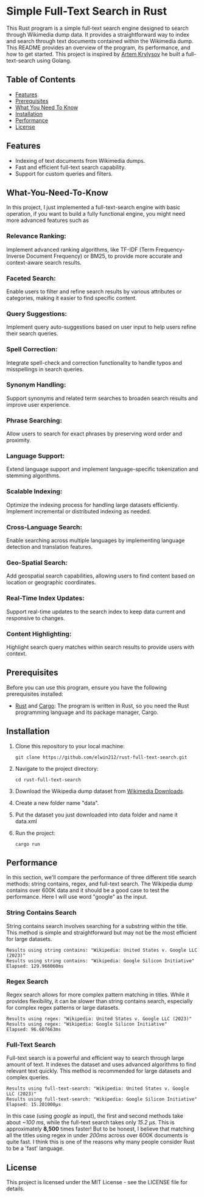 # Simple Full-Text Search in Rust

This Rust program is a simple full-text search engine designed to search through Wikimedia dump data. It provides a straightforward way to index and search through text documents contained within the Wikimedia dump. This README provides an overview of the program, its performance, and how to get started.
This project is inspired by [Artem Krylysov](https://github.com/akrylysov?tab=repositories) he built a full-text-search using Golang.

## Table of Contents
- [Features](#features)
- [Prerequisites](#prerequisites)
- [What You Need To Know](#what-you-need-to-know)
- [Installation](#installation)
- [Performance](#performance)
- [License](#license)

## Features

- Indexing of text documents from Wikimedia dumps.
- Fast and efficient full-text search capability.
- Support for custom queries and filters.

## What-You-Need-To-Know

In this project, I just implemented a full-text-search engine with basic operation, if you want to build a fully functional engine,
you might need more advanced features such as 

### Relevance Ranking:
 
Implement advanced ranking algorithms, like TF-IDF (Term Frequency-Inverse Document Frequency) or BM25, to provide more accurate and context-aware search results.

### Faceted Search:

Enable users to filter and refine search results by various attributes or categories, making it easier to find specific content.

### Query Suggestions: 

Implement query auto-suggestions based on user input to help users refine their search queries.

### Spell Correction: 

Integrate spell-check and correction functionality to handle typos and misspellings in search queries.

### Synonym Handling: 

Support synonyms and related term searches to broaden search results and improve user experience.

### Phrase Searching: 

Allow users to search for exact phrases by preserving word order and proximity.

### Language Support: 

Extend language support and implement language-specific tokenization and stemming algorithms.

### Scalable Indexing: 

Optimize the indexing process for handling large datasets efficiently. Implement incremental or distributed indexing as needed.

### Cross-Language Search: 

Enable searching across multiple languages by implementing language detection and translation features.

### Geo-Spatial Search: 

Add geospatial search capabilities, allowing users to find content based on location or geographic coordinates.

### Real-Time Index Updates: 

Support real-time updates to the search index to keep data current and responsive to changes.

### Content Highlighting: 

Highlight search query matches within search results to provide users with context.

## Prerequisites

Before you can use this program, ensure you have the following prerequisites installed:

- [Rust](https://www.rust-lang.org/) and [Cargo](https://crates.io/): The program is written in Rust, so you need the Rust programming language and its package manager, Cargo.

## Installation

1. Clone this repository to your local machine:

   ```shell
   git clone https://github.com/elwin212/rust-full-text-search.git
   ```
2. Navigate to the project directory:
   ```shell
   cd rust-full-text-search
   ```

3. Download the Wikipedia dump dataset from [Wikimedia Downloads](https://dumps.wikimedia.org/).

4. Create a new folder name "data".

5. Put the dataset you just downloaded into data folder and name it data.xml

6. Run the project:
    ```shell
    cargo run
    ```
## Performance

In this section, we'll compare the performance of three different title search methods: string contains, regex, and full-text search.
The Wikipedia dump contains over 600K data and it should be a good case to test the performance.
Here I will use word "google" as the input.

### String Contains Search

String contains search involves searching for a substring within the title. This method is simple and straightforward but may not be the most efficient for large datasets.

```shell
Results using string contains: "Wikipedia: United States v. Google LLC (2023)"
Results using string contains: "Wikipedia: Google Silicon Initiative"
Elapsed: 129.966060ms
```


### Regex Search

Regex search allows for more complex pattern matching in titles. While it provides flexibility, it can be slower than string contains search, especially for complex regex patterns or large datasets.

```shell
Results using regex: "Wikipedia: United States v. Google LLC (2023)"
Results using regex: "Wikipedia: Google Silicon Initiative"
Elapsed: 96.607663ms
```

### Full-Text Search

Full-text search is a powerful and efficient way to search through large amount of text. It indexes the dataset and uses advanced algorithms to find relevant text quickly. This method is recommended for large datasets and complex queries.

```shell
Results using full-text-search: "Wikipedia: United States v. Google LLC (2023)"   
Results using full-text-search: "Wikipedia: Google Silicon Initiative"
Elapsed: 15.201000µs
```

In this case (using *google* as input), the first and second methods take about *~100 ms*, while the full-text search takes only *15.2 µs*.
This is approximately **8,500** times faster!
But to be honest, I believe that matching all the titles using regex in under *200ms* across over 600K documents is quite fast. I think this is one of the reasons why many people consider Rust to be a 'fast' language.

## License

This project is licensed under the MIT License - see the LICENSE file for details.
